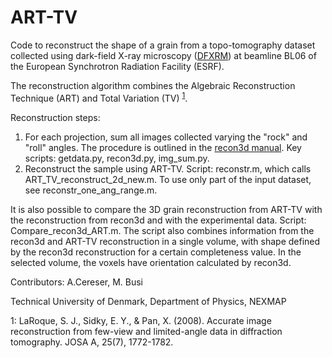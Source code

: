 # ART-TV

Code to reconstruct the shape of a grain from a topo-tomography dataset collected using dark-field X-ray microscopy ([DFXRM](https://www.nature.com/articles/ncomms7098)) at beamline BL06 of the European Synchrotron Radiation Facility (ESRF).

The reconstruction algorithm combines the Algebraic Reconstruction Technique (ART) and Total Variation (TV) <sup>[1](#myfootnote1)</sup>.

Reconstruction steps:

 1. For each projection, sum all images collected varying the "rock" and "roll" angles. The procedure is outlined in the [recon3d manual](https://github.com/albusdemens/Recon3D/blob/master/Manual_Recon3D.pdf). Key scripts: getdata.py, recon3d.py, img_sum.py.
 2. Reconstruct the sample using ART-TV. Script: reconstr.m, which calls ART_TV_reconstruct_2d_new.m. To use only part of the input dataset, see reconstr_one_ang_range.m.

It is also possible to compare the 3D grain reconstruction from ART-TV with the reconstruction from recon3d and with the experimental data. Script: Compare_recon3d_ART.m. The script also combines information from the recon3d and ART-TV reconstruction in a single volume, with shape defined by the recon3d reconstruction for a certain completeness value. In the selected volume, the voxels have orientation calculated by recon3d.

Contributors: A.Cereser, M. Busi

Technical University of Denmark, Department of Physics, NEXMAP

<a name="myfootnote1">1</a>: LaRoque, S. J., Sidky, E. Y., & Pan, X. (2008). Accurate image reconstruction from few-view and limited-angle data in diffraction tomography. JOSA A, 25(7), 1772-1782.
